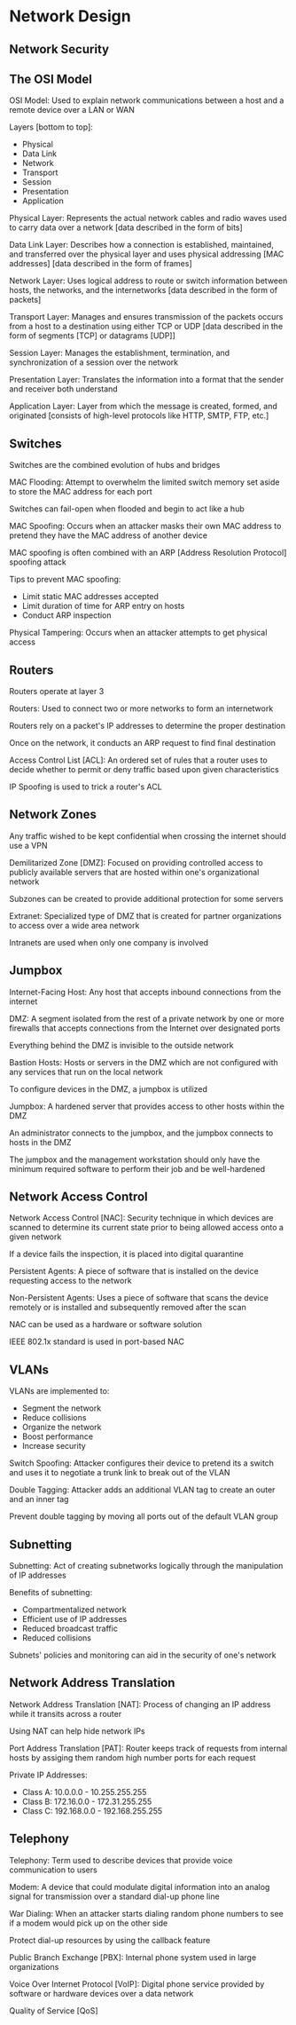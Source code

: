 # Network Design # 

## Network Security ## 

## The OSI Model ## 

OSI Model: Used to explain network communications between a host and a remote device over a LAN or WAN 

Layers [bottom to top]: 
* Physical 
* Data Link 
* Network 
* Transport 
* Session 
* Presentation 
* Application 

Physical Layer: Represents the actual network cables and radio waves used to carry data over a network [data described in the form of bits] 

Data Link Layer: Describes how a connection is established, maintained, and transferred over the physical layer and uses physical addressing [MAC addresses] [data described in the form of frames] 

Network Layer: Uses logical address to route or switch information between hosts, the networks, and the internetworks [data described in the form of packets] 

Transport Layer: Manages and ensures transmission of the packets occurs from a host to a destination using either TCP or UDP [data described in the form of segments [TCP] or datagrams [UDP]] 

Session Layer: Manages the establishment, termination, and synchronization of a session over the network 

Presentation Layer: Translates the information into a format that the sender and receiver both understand 

Application Layer: Layer from which the message is created, formed, and originated [consists of high-level protocols like HTTP, SMTP, FTP, etc.] 

## Switches ## 

Switches are the combined evolution of hubs and bridges 

MAC Flooding: Attempt to overwhelm the limited switch memory set aside to store the MAC address for each port 

Switches can fail-open when flooded and begin to act like a hub 

MAC Spoofing: Occurs when an attacker masks their own MAC address to pretend they have the MAC address of another device 

MAC spoofing is often combined with an ARP [Address Resolution Protocol] spoofing attack 

Tips to prevent MAC spoofing: 
* Limit static MAC addresses accepted 
* Limit duration of time for ARP entry on hosts 
* Conduct ARP inspection 

Physical Tampering: Occurs when an attacker attempts to get physical access 

## Routers ## 

Routers operate at layer 3 

Routers: Used to connect two or more networks to form an internetwork 

Routers rely on a packet's IP addresses to determine the proper destination 

Once on the network, it conducts an ARP request to find final destination 

Access Control List [ACL]: An ordered set of rules that a router uses to decide whether to permit or deny traffic based upon given characteristics 

IP Spoofing is used to trick a router's ACL 

## Network Zones ## 

Any traffic wished to be kept confidential when crossing the internet should use a VPN 

Demilitarized Zone [DMZ]: Focused on providing controlled access to publicly available servers that are hosted within one's organizational network 

Subzones can be created to provide additional protection for some servers 

Extranet: Specialized type of DMZ that is created for partner organizations to access over a wide area network 

Intranets are used when only one company is involved 

## Jumpbox ## 

Internet-Facing Host: Any host that accepts inbound connections from the internet 

DMZ: A segment isolated from the rest of a private network by one or more firewalls that accepts connections from the Internet over designated ports 

Everything behind the DMZ is invisible to the outside network 

Bastion Hosts: Hosts or servers in the DMZ which are not configured with any services that run on the local network 

To configure devices in the DMZ, a jumpbox is utilized 

Jumpbox: A hardened server that provides access to other hosts within the DMZ 

An administrator connects to the jumpbox, and the jumpbox connects to hosts in the DMZ 

The jumpbox and the management workstation should only have the minimum required software to perform their job and be well-hardened 

## Network Access Control ## 

Network Access Control [NAC]: Security technique in which devices are scanned to determine its current state prior to being allowed access onto a given network 

If a device fails the inspection, it is placed into digital quarantine 

Persistent Agents: A piece of software that is installed on the device requesting access to the network 

Non-Persistent Agents: Uses a piece of software that scans the device remotely or is installed and subsequently removed after the scan 

NAC can be used as a hardware or software solution 

IEEE 802.1x standard is used in port-based NAC 

## VLANs ## 

VLANs are implemented to: 
* Segment the network 
* Reduce collisions 
* Organize the network 
* Boost performance 
* Increase security 

Switch Spoofing: Attacker configures their device to pretend its a switch and uses it to negotiate a trunk link to break out of the VLAN 

Double Tagging: Attacker adds an additional VLAN tag to create an outer and an inner tag 

Prevent double tagging by moving all ports out of the default VLAN group 

## Subnetting ## 

Subnetting: Act of creating subnetworks logically through the manipulation of IP addresses 

Benefits of subnetting: 
* Compartmentalized network 
* Efficient use of IP addresses 
* Reduced broadcast traffic 
* Reduced collisions 

Subnets' policies and monitoring can aid in the security of one's network 

## Network Address Translation ## 

Network Address Translation [NAT]: Process of changing an IP address while it transits across a router 

Using NAT can help hide network IPs 

Port Address Translation [PAT]: Router keeps track of requests from internal hosts by assiging them random high number ports for each request 

Private IP Addresses: 
* Class A: 10.0.0.0 - 10.255.255.255 
* Class B: 172.16.0.0 - 172.31.255.255 
* Class C: 192.168.0.0 - 192.168.255.255 

## Telephony ## 

Telephony: Term used to describe devices that provide voice communication to users 

Modem: A device that could modulate digital information into an analog signal for transmission over a standard dial-up phone line 

War Dialing: When an attacker starts dialing random phone numbers to see if a modem would pick up on the other side 

Protect dial-up resources by using the callback feature 

Public Branch Exchange [PBX]: Internal phone system used in large organizations 

Voice Over Internet Protocol [VoIP]: Digital phone service provided by software or hardware devices over a data network 

Quality of Service [QoS] 